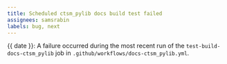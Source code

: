 ```yaml
---
title: Scheduled ctsm_pylib docs build test failed
assignees: samsrabin
labels: bug, next
---
```

{{ date }}: A failure occurred during the most recent run of the `test-build-docs-ctsm_pylib` job in `.github/workflows/docs-ctsm_pylib.yml`.
